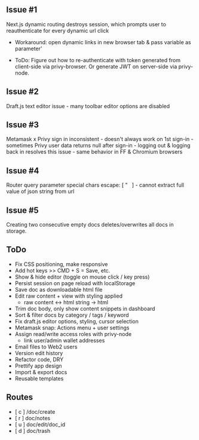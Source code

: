 ## Issue #1

Next.js dynamic routing destroys session, which prompts user to reauthenticate for every dynamic url click

- Workaround: open dynamic links in new browser tab & pass variable as parameter'

- ToDo: Figure out how to re-authenticate with token generated from client-side via privy-browser. Or generate JWT on server-side via privy-node.

## Issue #2

Draft.js text editor issue
    - many toolbar editor options are disabled

## Issue #3

Metamask x Privy sign in inconsistent
    - doesn't always work on 1st sign-in
    - sometimes Privy user data returns null after sign-in
        - logging out & logging back in resolves this issue
    - same behavior in FF & Chromium browsers

## Issue #4

Router query parameter special chars escape: [ " &nbsp; ]
    - cannot extract full value of json string from url

## Issue #5

Creating two consecutive empty docs deletes/overwrites all docs in storage.
    
## ToDo

- Fix CSS positioning, make responsive
- Add hot keys  >>  CMD + S = Save, etc.
- Show & hide editor (toggle on mouse click / key press)
- Persist session on page reload with localStorage
- Save doc as downloadable html file
- Edit raw content + view with styling applied
    - raw content <-> html string -> html
- Trim doc body, only show content snippets in dashboard
- Sort & filter docs by category / tags / keyword
- Fix draft.js editor options, styling, cursor selection
- Metamask snap: Actions menu + user settings
- Assign read/write access roles with privy-node
    - link user/admin wallet addresses
- Email files to Web2 users
- Version edit history
- Refactor code, DRY
- Prettify app design
- Import & export docs
- Reusable templates

## Routes

   -  [ c ]  /doc/create 
   -  [ r ]   doc/notes
   -  [ u ]  doc/edit/doc_id    
   -  [ d ]  doc/trash